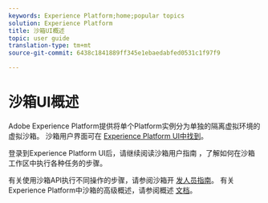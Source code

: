 ```yaml
---
keywords: Experience Platform;home;popular topics
solution: Experience Platform
title: 沙箱UI概述
topic: user guide
translation-type: tm+mt
source-git-commit: 6438c1841889ff345e1ebaedabfed0531c1f97f9

---
```



# 沙箱UI概述


Adobe Experience Platform提供将单个Platform实例分为单独的隔离虚拟环境的虚拟沙箱。 沙箱用户界面可在 [Experience Platform UI中找到](https://platform.adobe.com)。

登录到Experience Platform UI后，请继续阅读沙箱用户指南 [](user-guide.md) ，了解如何在沙箱工作区中执行各种任务的步骤。

有关使用沙箱API执行不同操作的步骤，请参阅沙箱开 [发人员指南](../api/getting-started.md)。 有关Experience Platform中沙箱的高级概述，请参阅概述 [文档](../home.md)。

